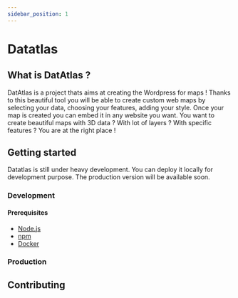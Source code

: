 ```yaml
---
sidebar_position: 1
---
```


# Datatlas

## What is DatAtlas ?

DatAtlas is a project thats aims at creating the Wordpress for maps ! Thanks to this beautiful tool you will be able to create custom web maps by selecting your data, choosing your features, adding your style. Once your map is created you can embed it in any website you want. You want to create beautiful maps with 3D data ? With lot of layers ? With specific features ? You are at the right place !


## Getting started

Datatlas is still under heavy development.
You can deploy it locally for development purpose.
The production version will be available soon.

### Development

#### Prerequisites
- [Node.js](https://nodejs.org/en/download/)
- [npm](https://www.npmjs.com/get-npm)
- [Docker](https://docs.docker.com/get-docker/)


### Production

## Contributing

